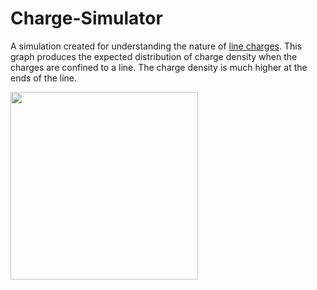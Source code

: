 # Charge-Simulator

A simulation created for understanding the nature of [line charges](https://aapt.scitation.org/doi/pdf/10.1119/1.18236?class=pdf). This graph produces the expected distribution of charge density when the charges are confined to a line. The charge density is much higher at the ends of the line.

<img src="http://i.imgur.com/ALsfxHS.png" width="300"/>
